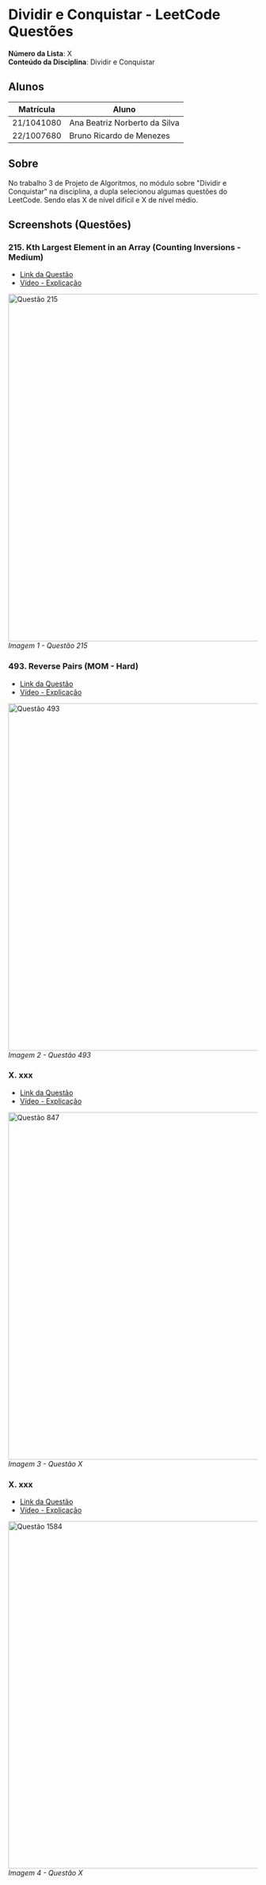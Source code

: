 # Dividir e Conquistar - LeetCode Questões

**Número da Lista**: X<br>
**Conteúdo da Disciplina**: Dividir e Conquistar<br>

## Alunos
|Matrícula | Aluno |
| -- | -- |
| 21/1041080  |  Ana Beatriz Norberto da Silva |
| 22/1007680  |  Bruno Ricardo de Menezes |

## Sobre 
No trabalho 3 de Projeto de Algoritmos, no módulo sobre "Dividir e Conquistar" na disciplina, a dupla selecionou algumas questões do LeetCode. Sendo elas X de nível difícil e X de nível médio.

## Screenshots (Questões)

### 215.  Kth Largest Element in an Array  (Counting Inversions - Medium)

- [Link da Questão](https://leetcode.com/problems/kth-largest-element-in-an-array)
- [Vídeo - Explicação]() 

  
<div align="left">
  <img src="https://github.com/user-attachments/assets/b2d512a1-d7b1-4698-a747-84d5088754b1" width="700" alt="Questão 215">
  <br>
  <em>Imagem 1 - Questão 215</em>
</div>

### 493. Reverse Pairs (MOM - Hard)


- [Link da Questão](https://leetcode.com/problems/reverse-pairs)
- [Vídeo - Explicação]()
  

<div align="left">
  <img src="https://github.com/user-attachments/assets/e8ea2a8c-1b00-4c0f-bd3c-a7823087dd19" width="700" alt="Questão 493">
  <br>
  <em>Imagem 2 - Questão 493</em>
</div>

### X. xxx

- [Link da Questão]()
- [Vídeo - Explicação]()

<div align="left">
  <img src="" width="700" alt="Questão 847">
  <br>
  <em>Imagem 3 - Questão X</em>
</div>

### X. xxx
- [Link da Questão]()
- [Vídeo - Explicação]()

<div align="left">
  <img src="" width="700" alt="Questão 1584">
  <br>
  <em>Imagem 4 - Questão X</em>
</div>


